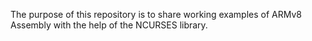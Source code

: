 The purpose of this repository is to share working examples of ARMv8 Assembly with the help of the NCURSES library.
